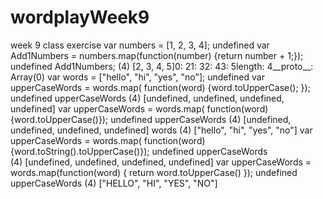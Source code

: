 # wordplayWeek9
week 9 class exercise
var numbers = [1, 2, 3, 4];
undefined
var Add1Numbers = numbers.map(function(number) {return number + 1;});
undefined
Add1Numbers;
(4) [2, 3, 4, 5]0: 21: 32: 43: 5length: 4__proto__: Array(0)
var words = ["hello", "hi", "yes", "no"];
undefined
var upperCaseWords = words.map( function(word) {word.toUpperCase(); });
undefined
upperCaseWords
(4) [undefined, undefined, undefined, undefined]
var upperCaseWords = words.map( function(word) {word.toUpperCase()});
undefined
upperCaseWords
(4) [undefined, undefined, undefined, undefined]
words
(4) ["hello", "hi", "yes", "no"]
var upperCaseWords = words.map( function(word) {word.toString().toUpperCase()});
undefined
upperCaseWords
(4) [undefined, undefined, undefined, undefined]
var upperCaseWords = words.map(function(word) {
return word.toUpperCase()
});
undefined
upperCaseWords
(4) ["HELLO", "HI", "YES", "NO"]

